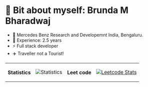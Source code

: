 # 👋 Bit about myself: Brunda M Bharadwaj




- 💼 Mercedes Benz Research and Developemnt India, Bengaluru.
- 🔴 Experience: 2.5 years
- ⚡ Full stack developer
- :airplane: Traveller not a Tourist! 


 <table>
 <th>Statistics</th>
 <td>

 ![Statistics](https://github-readme-stats.vercel.app/api?username=brundabharadwaj&show_icons=true&theme=dark&width=20)
 
 </td>
 <th>Leet code</th>
 <td>
 
 [![Leetcode Stats](https://leetcard.jacoblin.cool/codes_in_java)](https://leetcode.com/codes_in_java)
 
 </td>
 </table>


 

 
<!-- [![@brundabharadwah's Holopin board](https://holopin.io/api/user/board?user=brundabharadwah&size=1px)](https://holopin.io/@brundabharadwah) -->



<!--
**brundabharadwaj/brundabharadwaj** is a ✨ _special_ ✨ repository because its `README.md` (this file) appears on your GitHub profile.

Here are some ideas to get you started:

- 🔭 I’m currently working on ...
- 🌱 I’m currently learning ...
- 👯 I’m looking to collaborate on ...
- 🤔 I’m looking for help with ...
- 💬 Ask me about ...
- 📫 How to reach me: ...
- 😄 Pronouns: ...
- ⚡ Fun fact: ...
-->
